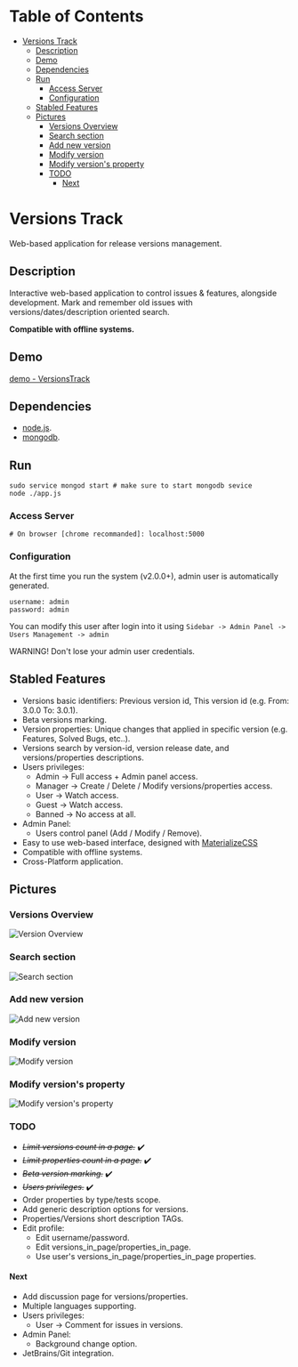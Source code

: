 <!--[![Github All Releases](https://img.shields.io/github/downloads/korelkashri/VersionsTrack/total.svg)]()-->

Table of Contents
=================
   * [Versions Track](#versions-track)
      * [Description](#description)
      * [Demo](#demo)
      * [Dependencies](#dependencies)
      * [Run](#run)
         * [Access Server](#access-server)
         * [Configuration](#configuration)
      * [Stabled Features](#stabled-features)
      * [Pictures](#pictures)
         * [Versions Overview](#versions-overview)
         * [Search section](#search-section)
         * [Add new version](#add-new-version)
         * [Modify version](#modify-version)
         * [Modify version's property](#modify-versions-property)
         * [TODO](#todo)
            * [Next](#next)

# Versions Track
Web-based application for release versions management.

## Description
Interactive web-based application to control issues & features, alongside development.
Mark and remember old issues with versions/dates/description oriented search.

**Compatible with offline systems.**

## Demo
[demo - VersionsTrack](https://versions-track.herokuapp.com/)

## Dependencies
* [node.js](https://nodejs.org/en/).
* [mongodb](https://www.mongodb.com/).

## Run
```
sudo service mongod start # make sure to start mongodb sevice
node ./app.js
```

### Access Server
```
# On browser [chrome recommanded]: localhost:5000
```

### Configuration
At the first time you run the system (v2.0.0+), admin user is automatically generated.
```
username: admin
password: admin
```
You can modify this user after login into it using ```Sidebar -> Admin Panel -> Users Management -> admin```

WARNING! Don't lose your admin user credentials.

## Stabled Features
* Versions basic identifiers: Previous version id, This version id (e.g. From: 3.0.0 To: 3.0.1).
* Beta versions marking.
* Version properties: Unique changes that applied in specific version (e.g. Features, Solved Bugs, etc..).
* Versions search by version-id, version release date, and versions/properties descriptions.
* Users privileges:
    * Admin    -> Full access + Admin panel access.
    * Manager  -> Create / Delete / Modify versions/properties access.
    * User     -> Watch access.
    * Guest    -> Watch access.
    * Banned   -> No access at all.
* Admin Panel:
    * Users control panel (Add / Modify / Remove).
* Easy to use web-based interface, designed with [MaterializeCSS](https://materializecss.com/)
* Compatible with offline systems.
* Cross-Platform application.

## Pictures
### Versions Overview
![Version Overview](docs/images/version1.0.0/VersionsTrack-11.png)

### Search section
![Search section](docs/images/version1.0.0/VersionsTrack-12-Search.png)

### Add new version
![Add new version](docs/images/version1.0.0/VersionsTrack-13-NewVersion.png)

### Modify version
![Modify version](docs/images/version1.0.0/VersionsTrack-14-ModifyVersion.png)

### Modify version's property
![Modify version's property](docs/images/version1.0.0/VersionsTrack-15-ModifyProperty.png)

### TODO
* *~~Limit versions count in a page.~~* :heavy_check_mark:
* *~~Limit properties count in a page.~~* :heavy_check_mark:
* *~~Beta version marking.~~* :heavy_check_mark:
* *~~Users privileges.~~* :heavy_check_mark:
* Order properties by type/tests scope.
* Add generic description options for versions.
* Properties/Versions short description TAGs.
* Edit profile:
    * Edit username/password.
    * Edit versions_in_page/properties_in_page.
    * Use user's versions_in_page/properties_in_page properties.

#### Next
* Add discussion page for versions/properties.
* Multiple languages supporting.
* Users privileges:
    * User     -> Comment for issues in versions.
* Admin Panel:
    * Background change option.
* JetBrains/Git integration.